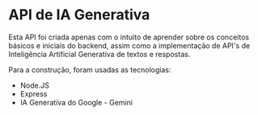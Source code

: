 # API de IA Generativa

Esta API foi criada apenas com o intuito de aprender sobre os conceitos básicos e iniciais do backend, assim como a implementação de API's de Inteligência Artificial Generativa de textos e respostas.

Para a construção, foram usadas as tecnologias:

- Node.JS
- Express
- IA Generativa do Google - Gemini